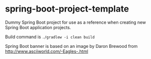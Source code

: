 # spring-boot-project-template
Dummy Spring Boot project for use as a reference when creating new Spring Boot application projects.

Build command is `./gradlew -i clean build`


Spring Boot banner is based on an image by Daron Brewood from http://www.asciiworld.com/-Eagles-.html
